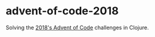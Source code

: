 # advent-of-code-2018

Solving the [2018's Advent of Code](https://adventofcode.com/2018) challenges in Clojure.